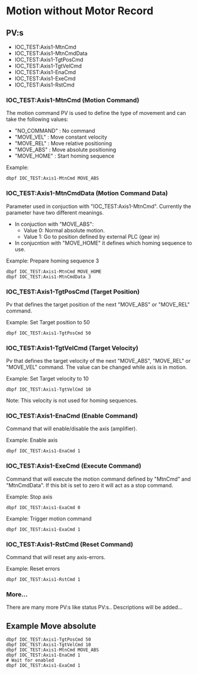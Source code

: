 # Motion without Motor Record

## PV:s
* IOC_TEST:Axis1-MtnCmd
* IOC_TEST:Axis1-MtnCmdData
* IOC_TEST:Axis1-TgtPosCmd
* IOC_TEST:Axis1-TgtVelCmd
* IOC_TEST:Axis1-EnaCmd
* IOC_TEST:Axis1-ExeCmd
* IOC_TEST:Axis1-RstCmd

### IOC_TEST:Axis1-MtnCmd (Motion Command)
The motion command PV is used to define the type of movement and can take the following values:
* "NO_COMMAND" : No command
* "MOVE_VEL"   : Move constant velocity
* "MOVE_REL"   : Move relative positioning
* "MOVE_ABS"   : Move absolute positioning
* "MOVE_HOME"  : Start homing sequence

Example:
```
dbpf IOC_TEST:Axis1-MtnCmd MOVE_ABS
```


### IOC_TEST:Axis1-MtnCmdData (Motion Command Data)
Parameter used in conjuction with "IOC_TEST:Axis1-MtnCmd".
Currently the parameter have two different meanings.
* In conjuction with "MOVE_ABS":
  * Value 0: Normal absolute motion.
  * Value 1: Go to position defined by external PLC (gear in)
* In conjucntion with "MOVE_HOME" it defines which homing sequence to use.

Example: Prepare homing sequence 3
```
dbpf IOC_TEST:Axis1-MtnCmd MOVE_HOME
dbpf IOC_TEST:Axis1-MtnCmdData 3
```
### IOC_TEST:Axis1-TgtPosCmd (Target Position)
Pv that defines the target position of the next "MOVE_ABS" or "MOVE_REL" command.

Example: Set Target position to 50 
```
dbpf IOC_TEST:Axis1-TgtPosCmd 50
```

### IOC_TEST:Axis1-TgtVelCmd (Target Velocity)
Pv that defines the target velocity of the next "MOVE_ABS", "MOVE_REL" or "MOVE_VEL" command.
The value can be changed while axis is in motion.

Example: Set Target velocity to 10 
```
dbpf IOC_TEST:Axis1-TgtVelCmd 10
```
Note: This velocity is not used for homing sequences.

### IOC_TEST:Axis1-EnaCmd (Enable Command)
Command that will enable/disable the axis (amplifier).

Example: Enable axis 
```
dbpf IOC_TEST:Axis1-EnaCmd 1
```

### IOC_TEST:Axis1-ExeCmd (Execute Command)
Command that will execute the motion command defined by "MtnCmd" and "MtnCmdData". If this bit is set to zero it will act as a stop command.

Example: Stop axis
```
dbpf IOC_TEST:Axis1-ExaCmd 0
```

Example: Trigger motion command
```
dbpf IOC_TEST:Axis1-ExaCmd 1
```

### IOC_TEST:Axis1-RstCmd (Reset Command)
Command that will reset any axis-errors.

Example: Reset errors
```
dbpf IOC_TEST:Axis1-RstCmd 1
```
### More...
There are many more PV:s like status PV:s.. Descriptions will be added...

## Example Move absolute
```
dbpf IOC_TEST:Axis1-TgtPosCmd 50
dbpf IOC_TEST:Axis1-TgtVelCmd 10
dbpf IOC_TEST:Axis1-MtnCmd MOVE_ABS
dbpf IOC_TEST:Axis1-EnaCmd 1
# Wait for enabled
dbpf IOC_TEST:Axis1-ExaCmd 1
```
